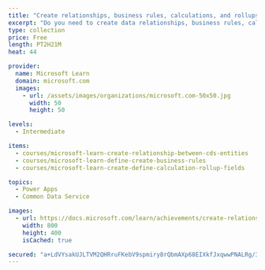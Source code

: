 ```yaml
---
title: "Create relationships, business rules, calculations, and rollups in Common Data Service"
excerpt: "Do you need to create data relationships, business rules, calculations, and rollups in Common Data Service? These modules help you use Common Data Service to build powerful business solutions that will transform your operations, processes, and your entire organization. The learning path Get started with Common Data Service introduces you to Common Data Service and many of the key concepts which include environment, entities, fields, and options sets.  This learning path continues and expands the exploration of Common Data Service with an overview how to form relationships between entities, how to build business rules to perform logic based upon your organization's needs, and how to add calculations and rollup fields."
type: collection
price: Free
length: PT2H21M
heat: 44

provider:
  name: Microsoft Learn
  domain: microsoft.com
  images:
    - url: /assets/images/organizations/microsoft.com-50x50.jpg
      width: 50
      height: 50

levels:
  - Intermediate

items:
  - courses/microsoft-learn-create-relationship-between-cds-entities
  - courses/microsoft-learn-define-create-business-rules
  - courses/microsoft-learn-create-define-calculation-rollup-fields

topics:
  - Power Apps
  - Common Data Service

images:
  - url: https://docs.microsoft.com/learn/achievements/create-relationship-between-cds-entities-social.png
    width: 800
    height: 400
    isCached: true

secured: "a+LdVYsakUJLTVM2QHRruFKebV9spmiry8rQbmAXp68EIXkfJxqwwPNALRg/38n7aSsUf6S8+dd8Z/uTrhgPZKr1M4/ZdR3qwyHJkmqyOza593miuT1hrhkb5bou8TEu53PPkkCZzjy36hLfeEUq7UvAs3Ke+P8zCNEzzFsb0bxDjwwjsp6OhMCfJa7obC4FrM/r5CH4b2fumbuGia/2ish3DD9k6iREZOKIWzmjICzOaYLnAoNS5iShbc+Oj1NY+ZMhw3BTamrzAaU0VapFgc0yBFqd8Py7zpLv/zJjauyP6ZOATMKjwXbaS55qJYPPRpaFhFdgGwZnhrqyHESxAYZXBsAhfBRjD2kmyj4Cq28=;IDwKRXZyidAGF5kyVJ1F6g=="
---
```


